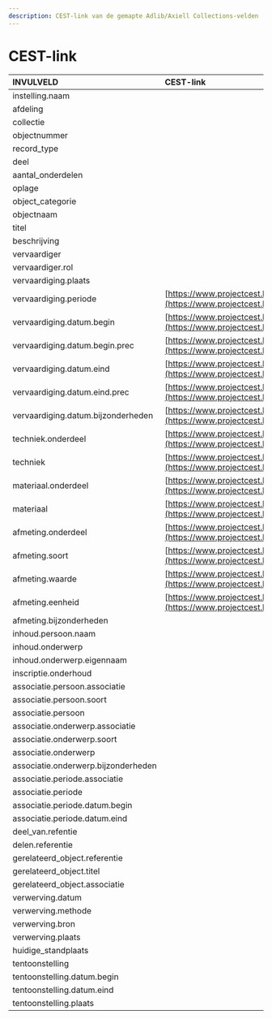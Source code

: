 ```yaml
---
description: CEST-link van de gemapte Adlib/Axiell Collections-velden
---
```


# CEST-link

| INVULVELD | CEST-link |
| :--- | :--- |
| instelling.naam |  |
| afdeling |  |
| collectie |  |
| objectnummer |  |
| record\_type |  |
| deel |  |
| aantal\_onderdelen |  |
| oplage |  |
| object\_categorie |  |
| objectnaam |  |
| titel |  |
| beschrijving |  |
| vervaardiger |  |
| vervaardiger.rol |  |
| vervaardiging.plaats |  |
| vervaardiging.periode | [https://www.projectcest.be/wiki/Publicatie:Invulboek\_objecten/Veld/Periode](https://www.projectcest.be/wiki/Publicatie:Invulboek_objecten/Veld/Periode) |
| vervaardiging.datum.begin | [https://www.projectcest.be/wiki/Publicatie:Invulboek\_objecten/Veld/Begindatum](https://www.projectcest.be/wiki/Publicatie:Invulboek_objecten/Veld/Begindatum) |
| vervaardiging.datum.begin.prec | [https://www.projectcest.be/wiki/Publicatie:Invulboek\_objecten/Veld/Precisie\_begindatum](https://www.projectcest.be/wiki/Publicatie:Invulboek_objecten/Veld/Precisie_begindatum) |
| vervaardiging.datum.eind | [https://www.projectcest.be/wiki/Publicatie:Invulboek\_objecten/Veld/Einddatum](https://www.projectcest.be/wiki/Publicatie:Invulboek_objecten/Veld/Einddatum) |
| vervaardiging.datum.eind.prec | [https://www.projectcest.be/wiki/Publicatie:Invulboek\_objecten/Veld/Precisie\_einddatum](https://www.projectcest.be/wiki/Publicatie:Invulboek_objecten/Veld/Precisie_einddatum) |
| vervaardiging.datum.bijzonderheden | [https://www.projectcest.be/wiki/Publicatie:Invulboek\_objecten/Element/Bijzonderheden\_vervaardiging](https://www.projectcest.be/wiki/Publicatie:Invulboek_objecten/Element/Bijzonderheden_vervaardiging) |
| techniek.onderdeel | [https://www.projectcest.be/wiki/Publicatie:Invulboek\_objecten/Veld/Onderdeel\_techniek](https://www.projectcest.be/wiki/Publicatie:Invulboek_objecten/Veld/Onderdeel_techniek) |
| techniek | [https://www.projectcest.be/wiki/Publicatie:Invulboek\_objecten/Veld/Term\_techniek](https://www.projectcest.be/wiki/Publicatie:Invulboek_objecten/Veld/Term_techniek) |
| materiaal.onderdeel | [https://www.projectcest.be/wiki/Publicatie:Invulboek\_objecten/Veld/Onderdeel\_materiaal](https://www.projectcest.be/wiki/Publicatie:Invulboek_objecten/Veld/Onderdeel_materiaal) |
| materiaal | [https://www.projectcest.be/wiki/Publicatie:Invulboek\_objecten/Veld/Term\_materiaal](https://www.projectcest.be/wiki/Publicatie:Invulboek_objecten/Veld/Term_materiaal) |
| afmeting.onderdeel | [https://www.projectcest.be/wiki/Publicatie:Invulboek\_objecten/Veld/Onderdeel\_afmeting](https://www.projectcest.be/wiki/Publicatie:Invulboek_objecten/Veld/Onderdeel_afmeting) |
| afmeting.soort | [https://www.projectcest.be/wiki/Publicatie:Invulboek\_objecten/Veld/Beschrijving\_afmeting](https://www.projectcest.be/wiki/Publicatie:Invulboek_objecten/Veld/Beschrijving_afmeting) |
| afmeting.waarde | [https://www.projectcest.be/wiki/Publicatie:Invulboek\_objecten/Veld/Waarde\_afmeting](https://www.projectcest.be/wiki/Publicatie:Invulboek_objecten/Veld/Waarde_afmeting) |
| afmeting.eenheid | [https://www.projectcest.be/wiki/Publicatie:Invulboek\_objecten/Veld/Eenheid\_afmeting](https://www.projectcest.be/wiki/Publicatie:Invulboek_objecten/Veld/Eenheid_afmeting) |
| afmeting.bijzonderheden |  |
| inhoud.persoon.naam |  |
| inhoud.onderwerp |  |
| inhoud.onderwerp.eigennaam |  |
| inscriptie.onderhoud |  |
| associatie.persoon.associatie |  |
| associatie.persoon.soort |  |
| associatie.persoon |  |
| associatie.onderwerp.associatie |  |
| associatie.onderwerp.soort |  |
| associatie.onderwerp |  |
| associatie.onderwerp.bijzonderheden |  |
| associatie.periode.associatie |  |
| associatie.periode |  |
| associatie.periode.datum.begin |  |
| associatie.periode.datum.eind |  |
| deel\_van.refentie |  |
| delen.referentie |  |
| gerelateerd\_object.referentie |  |
| gerelateerd\_object.titel |  |
| gerelateerd\_object.associatie |  |
| verwerving.datum |  |
| verwerving.methode |  |
| verwerving.bron |  |
| verwerving.plaats |  |
| huidige\_standplaats |  |
| tentoonstelling |  |
| tentoonstelling.datum.begin |  |
| tentoonstelling.datum.eind |  |
| tentoonstelling.plaats |  |

